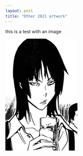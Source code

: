 ```yaml
---
layout: post
title: "Other 2021 artwork"
---
```

this is a test with an image 


<img src="/images/2021/01.jpg" alt="" data-position="center center" />

